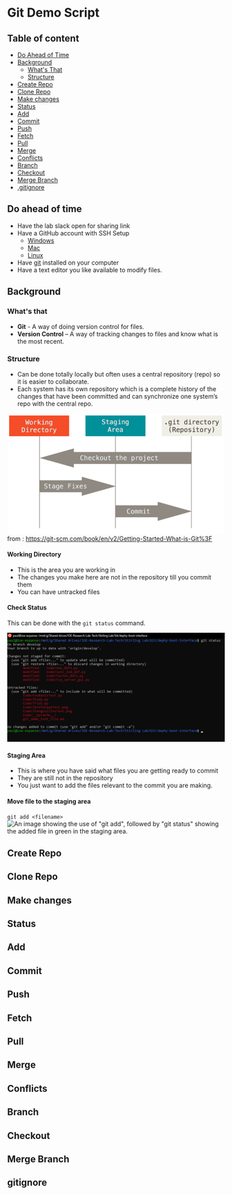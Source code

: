 # Git Demo Script
## Table of content
- [Do Ahead of Time](#do-ahead-of-time)
- [Background](#background)
    - [What's That](#whats-that)
    - [Structure](#structure)
- [Create Repo](#create-repo)
- [Clone Repo](#clone-repo)
- [Make changes](#make-changes)
- [Status](#status)
- [Add](#add)
- [Commit](#commit)
- [Push](#push)
- [Fetch](#fetch)
- [Pull](#pull)
- [Merge](#merge)
- [Conflicts](#conflicts)
- [Branch](#branch)
- [Checkout](#checkout)
- [Merge Branch](#merge-branch)
- [.gitignore](#gitignore)
## Do ahead of time
- Have the lab slack open for sharing link
- Have a GitHub account with SSH Setup
  - [Windows](https://docs.github.com/en/authentication/connecting-to-github-with-ssh/generating-a-new-ssh-key-and-adding-it-to-the-ssh-agent?platform=windows)
  - [Mac](https://docs.github.com/en/authentication/connecting-to-github-with-ssh/generating-a-new-ssh-key-and-adding-it-to-the-ssh-agent?platform=mac)
  - [Linux](https://docs.github.com/en/authentication/connecting-to-github-with-ssh/generating-a-new-ssh-key-and-adding-it-to-the-ssh-agent?platform=linux)
- Have [git](https://github.com/git-guides/install-git) installed on your computer 
- Have a text editor you like available to modify files.

## Background
### What's that
- **Git** - A way of doing version control for files.
- **Version Control** – A way of tracking changes to files and know what is the most recent.

### Structure
- Can be done totally locally but often uses a central repository (repo) so it is easier to collaborate.
- Each system has its own repository which is a complete history of the changes that have been committed and can synchronize one system’s repo with the central repo.

![An image of the working directory, staging area, and repository.  There is an arrow labeled "checkout the project" pointing from the repository to the working direction, an arrow labeled "stage fixes" pointing from the working directory to the staging area, and an arrow labeled "commit" pointing from the staging area to the repository.](./images/git_local_areas.png)  
from : https://git-scm.com/book/en/v2/Getting-Started-What-is-Git%3F

#### Working Directory
- This is the area you are working in
- The changes you make here are not in the repository till you commit them
- You can have untracked files 

#### Check Status 
This can be done with the ```git status``` command.

![An image showing a call to "git status".  It shows files not staged and untracked files.](./images/status.png)

#### Staging Area
- This is where you have said what files you are getting ready to commit
- They are still not in the repository
- You just want to add the files relevant to the commit you are making.

#### Move file to the staging area
```git add <filename>```
![An image showing the use of "git add", followed by "git status" showing the added file in green in the staging area.](./images/add.png)

## Create Repo

## Clone Repo

## Make changes

## Status

## Add 

## Commit 

## Push 

## Fetch

## Pull

## Merge

## Conflicts

## Branch

## Checkout

## Merge Branch

## gitignore


